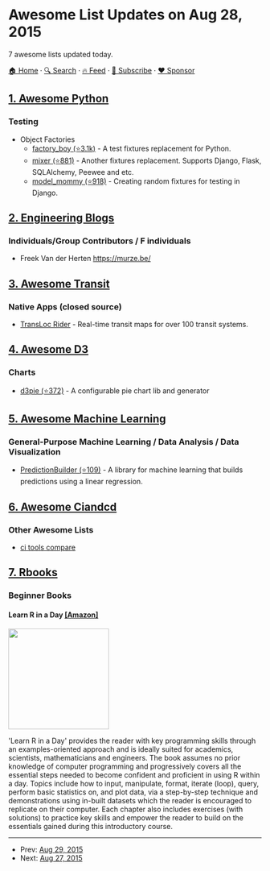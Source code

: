 # Awesome List Updates on Aug 28, 2015

7 awesome lists updated today.

[🏠 Home](/README.md) · [🔍 Search](https://www.trackawesomelist.com/search/) · [🔥 Feed](https://www.trackawesomelist.com/rss.xml) · [📮 Subscribe](https://trackawesomelist.us17.list-manage.com/subscribe?u=d2f0117aa829c83a63ec63c2f&id=36a103854c) · [❤️  Sponsor](https://github.com/sponsors/theowenyoung)



## [1. Awesome Python](/content/vinta/awesome-python/README.md)

### Testing

*   Object Factories
    *   [factory\_boy (⭐3.1k)](https://github.com/FactoryBoy/factory_boy) - A test fixtures replacement for Python.
    *   [mixer (⭐881)](https://github.com/klen/mixer) - Another fixtures replacement. Supports Django, Flask, SQLAlchemy, Peewee and etc.
    *   [model\_mommy (⭐918)](https://github.com/vandersonmota/model_mommy) - Creating random fixtures for testing in Django.

## [2. Engineering Blogs](/content/kilimchoi/engineering-blogs/README.md)

### Individuals/Group Contributors / F individuals

*   Freek Van der Herten <https://murze.be/>

## [3. Awesome Transit](/content/CUTR-at-USF/awesome-transit/README.md)

### Native Apps (closed source)

*   [TransLoc Rider](http://translocrider.com/) - Real-time transit maps for over 100 transit systems.

## [4. Awesome D3](/content/wbkd/awesome-d3/README.md)

### Charts

*   [d3pie (⭐372)](https://github.com/benkeen/d3pie) - A configurable pie chart lib and generator

## [5. Awesome Machine Learning](/content/josephmisiti/awesome-machine-learning/README.md)

### General-Purpose Machine Learning / Data Analysis / Data Visualization

*   [PredictionBuilder (⭐109)](https://github.com/denissimon/prediction-builder) - A library for machine learning that builds predictions using a linear regression.

## [6. Awesome Ciandcd](/content/cicdops/awesome-ciandcd/README.md)

### Other Awesome Lists

*   [ci tools compare](https://en.wikipedia.org/wiki/Comparison_of_continuous_integration_software)

## [7. Rbooks](/content/RomanTsegelskyi/rbooks/README.md)

### Beginner Books

#### Learn R in a Day [\[Amazon\]](http://www.amazon.com/Learn-R-Day-Steven-Murray-ebook/)

<img src="http://ecx.images-amazon.com/images/I/4184UusYfJL._SX345_BO1,204,203,200_.jpg" width="200px"/>

'Learn R in a Day' provides the reader with key programming skills through an examples-oriented approach and is ideally suited for academics, scientists, mathematicians and engineers. The book assumes no prior knowledge of computer programming and progressively covers all the essential steps needed to become confident and proficient in using R within a day. Topics include how to input, manipulate, format, iterate (loop), query, perform basic statistics on, and plot data, via a step-by-step technique and demonstrations using in-built datasets which the reader is encouraged to replicate on their computer. Each chapter also includes exercises (with solutions) to practice key skills and empower the reader to build on the essentials gained during this introductory course.

---

- Prev: [Aug 29, 2015](/content/2015/08/29/README.md)
- Next: [Aug 27, 2015](/content/2015/08/27/README.md)